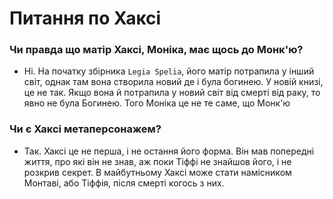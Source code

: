 # Питання по Хаксі

### Чи правда що матір Хаксі, Моніка, має щось до Монк'ю?
* Ні. На початку збірника `Legia Spelia`, його матір потрапила у інший світ, однак там вона створила новий де і була богинею. У новій книзі, це не так. Якщо вона й потрапила у новий світ від смерті від раку, то явно не була Богинею. Того Моніка це не те саме, що Монк'ю

### Чи є Хаксі метаперсонажем?
* Так. Хаксі це не перша, і не остання його форма. Він мав попередні життя, про які він не знав, аж поки Тіффі не знайшов його, і не розкрив секрет. В майбутньому Хаксі може стати намісником Монтаві, або Тіффія, після смерті когось з них.

